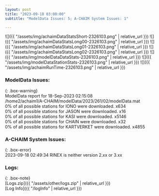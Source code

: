 ```yaml
---
layout: post
title: "2023-09-18 03:00:00"
subtitle: "ModelData Issues: 5; A-CHAIM System Issues: 1"

---
```


![]({{ "/assets/img/achaimDataStatsShort-2326103.png" | relative_url }})
![]({{ "/assets/img/achaimDataStatsLong00-2326103.png" | relative_url }})
![]({{ "/assets/img/achaimDataStatsLong01-2326103.png" | relative_url }})
![]({{ "/assets/img/achaimDataStatsLong02-2326103.png" | relative_url }})
![]({{ "/assets/img/modelDataDataStats-2326103.png" | relative_url }})
![]({{ "/assets/img/modelDataStationStats-2326103.png" | relative_url }})
![]({{ "/assets/img/achaimRunTime-2326103.png" | relative_url }})


### ModelData Issues:  
  
{: .box-warning}  
 ModelData report for 18-Sep-2023 02:15:08   
 /home2/achaim1/A-CHAIM/modelData/2023/261/02/modelData.mat   
 0% of all possible stations for IONO were downloaded. x634   
 0% of all possible stations for JASON were downloaded. x16   
 0% of all possible stations for KASI were downloaded. x5146   
 0% of all possible stations for CHAIN were downloaded. x32   
 0% of all possible stations for KARTVERKET were downloaded. x4855   
  
### A-CHAIM System Issues:  
  
{: .box-error}  
2023-09-18 02:49:34 RINEX is neither version 2.xx or 3.xx  

### Logs:  
  
{: .box-note}  
[Logs.zip]({{ "/assets/other/logs.zip" | relative_url }})  
[Log Info]({{ "/logInfo" | relative_url }})  
